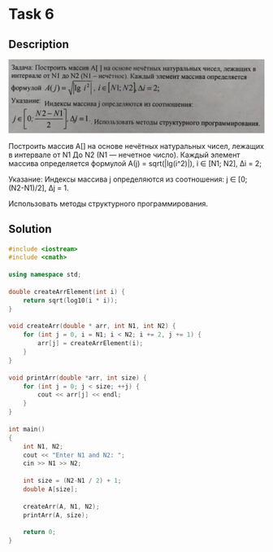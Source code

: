 # Task 6

## Description

![Description](6_description.png)

Построить массив А\[\] на основе нечётных натуральных чисел, лежащих в интервале от N1 До N2 (N1 — нечетное число). Каждый элемент массива определяется формулой А(j) = sqrt(|lg(i^2)|), i ∈ \[N1; N2\], Δi = 2;

Указание:
Индексы массива j определяются из соотношения:
j ∈ \[0; (N2-N1)/2\], Δj = 1.

Использовать методы структурного программирования.

## Solution

```C++
#include <iostream>
#include <cmath>

using namespace std;

double createArrElement(int i) {
    return sqrt(log10(i * i));
}

void createArr(double * arr, int N1, int N2) {
    for (int j = 0, i = N1; i < N2; i += 2, j += 1) {
        arr[j] = createArrElement(i);
    }    
}

void printArr(double *arr, int size) {
    for (int j = 0; j < size; ++j) {
        cout << arr[j] << endl;
    }
}

int main()
{
    int N1, N2;
    cout << "Enter N1 and N2: ";
    cin >> N1 >> N2;

    int size = (N2-N1 / 2) + 1;
    double A[size];

    createArr(A, N1, N2);
    printArr(A, size);
    
    return 0;
}

```
